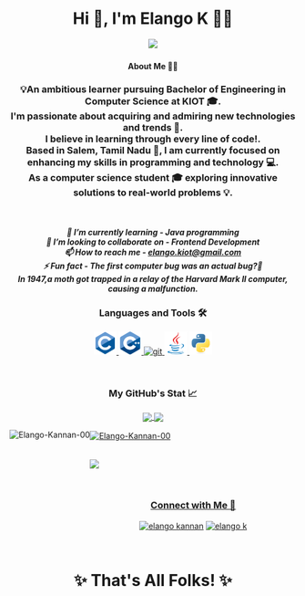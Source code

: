 
<h1 align="center">Hi 👋, I'm Elango K 👨‍💻</h1>
<p align="center"> <img src="https://user-images.githubusercontent.com/74038190/235224431-e8c8c12e-6826-47f1-89fb-2ddad83b3abf.gif" width="300"></p>
<h4 align="center"> About Me 🙋‍♂️</h4>
<h3 align="center"> 
  💡An ambitious learner pursuing Bachelor of Engineering in Computer Science at KIOT 🎓.<br>
I'm passionate about acquiring and admiring new technologies and trends 🚀.<br>
I believe in learning through every line of code!. <br>
Based in Salem, Tamil Nadu 🌴, I am currently focused on enhancing my skills in programming and technology 💻. <br>
As a computer science student 🎓 exploring innovative solutions to real-world problems 💡.</h3>

<h5 align="center">
  <br>
<p align="center">  
  
 🌱 I’m currently learning - **Java programming**<br>
 👯 I’m looking to collaborate on - **Frontend Development**<br>
 📫 How to reach me - **elango.kiot@gmail.com**<br>
 ⚡ Fun fact - **The first computer bug was an actual bug?🐛 <br>
 In 1947,a moth got trapped in a relay of the Harvard Mark II computer, causing a malfunction.**

<h3 align="center">Languages and Tools 🛠️ </h3> 

<p align="center"> <a href="https://www.cprogramming.com/" target="_blank" rel="noreferrer"> <img src="https://raw.githubusercontent.com/devicons/devicon/master/icons/c/c-original.svg" alt="c" width="40" height="40"/> </a> <a href="https://www.w3schools.com/cpp/" target="_blank" rel="noreferrer"> <img src="https://raw.githubusercontent.com/devicons/devicon/master/icons/cplusplus/cplusplus-original.svg" alt="cplusplus" width="40" height="40"/> </a> <a href="https://git-scm.com/" target="_blank" rel="noreferrer"> <img src="https://www.vectorlogo.zone/logos/git-scm/git-scm-icon.svg" alt="git" width="40" height="40"/> </a> <a href="https://www.java.com" target="_blank" rel="noreferrer"> <img src="https://raw.githubusercontent.com/devicons/devicon/master/icons/java/java-original.svg" alt="java" width="40" height="40"/> </a> <a href="https://www.python.org" target="_blank" rel="noreferrer"> <img src="https://raw.githubusercontent.com/devicons/devicon/master/icons/python/python-original.svg" alt="python" width="40" height="40"/> </a> </p>
<br>
<h3 align="Center">My GitHub's Stat 📈 </h3>
<a href="https://github.com/Elango-Kannan-00">
<p align="center"><img align="center" src="http://github-profile-summary-cards.vercel.app/api/cards/stats?username=Elango-Kannan-00&theme=merko" height="180em" />
<img align="center" src="http://github-profile-summary-cards.vercel.app/api/cards/repos-per-language?username=Elango-Kannan-00&theme=merko" height="180em" /></p>
<img align="left" height="180em" src="https://github-readme-stats.vercel.app/api/top-langs/?username=Elango-Kannan-00&layout=compact&theme=merko" alt=Elango-Kannan-00 />
<p><img align="center" height="180em" src="https://github-readme-streak-stats.herokuapp.com/?user=Elango-Kannan-00&theme=merko" alt="Elango-Kannan-00" /></p>
<br>
<img align="center" src="https://github-readme-activity-graph.vercel.app/graph?username=Elango-Kannan-00&theme=chartreuse-dark"/>

</p>
</h5>
<br>
<h3 align="center">Connect with Me 🤝</h3>
<p align="center"> 
<a href="https://www.linkedin.com/in/elango-kannan-bbaa3928b?utm_source=share&utm_campaign=share_via&utm_content=profile&utm_medium=android_app" target="blank"><img align="center" src="https://raw.githubusercontent.com/rahuldkjain/github-profile-readme-generator/master/src/images/icons/Social/linked-in-alt.svg" alt="elango kannan" height="30" width="40" /></a>
<a href="https://www.hackerrank.com/profile/2k23cse040" target="blank"><img align="center" src="https://raw.githubusercontent.com/rahuldkjain/github-profile-readme-generator/master/src/images/icons/Social/hackerrank.svg" alt="elango k" height="30" width="40" /></a>
</p>
<br>

<h1 align="center">✨ That's All Folks! ✨</h1>



